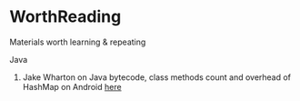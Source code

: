 # WorthReading
Materials worth learning & repeating

Java

1. Jake Wharton on Java bytecode, class methods count and overhead of HashMap on Android [here](https://realm.io/news/360andev-jake-wharton-java-hidden-costs-android/)

